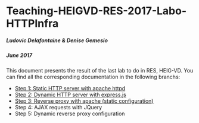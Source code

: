 # Teaching-HEIGVD-RES-2017-Labo-HTTPInfra
##### Ludovic Delafontaine & Denise Gemesio
##### June 2017

This document presents the result of the last lab to do in RES, HEIG-VD. You can find all the corresponding documentation in the following branchs:

- [Step 1: Static HTTP server with apache httpd](https://github.com/evazapata/Teaching-HEIGVD-RES-2017-Labo-HTTPInfra/tree/fb-apache-static)
- [Step 2: Dynamic HTTP server with express.js](https://github.com/evazapata/Teaching-HEIGVD-RES-2017-Labo-HTTPInfra/tree/fb-express-dynamic)
- [Step 3: Reverse proxy with apache (static configuration)](https://github.com/evazapata/Teaching-HEIGVD-RES-2017-Labo-HTTPInfra/tree/fb-apache-reverse-proxy)
- Step 4: AJAX requests with JQuery
- Step 5: Dynamic reverse proxy configuration
